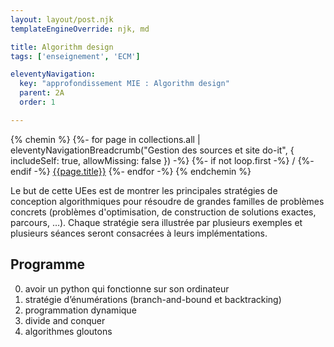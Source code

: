 ```yaml
---
layout: layout/post.njk
templateEngineOverride: njk, md

title: Algorithm design
tags: ['enseignement', 'ECM']

eleventyNavigation:
  key: "approfondissement MIE : Algorithm design"
  parent: 2A
  order: 1

---
```


{% chemin %}
{%- for page in collections.all | eleventyNavigationBreadcrumb("Gestion des sources et site do-it", { includeSelf: true, allowMissing: false  }) -%}
{%- if not loop.first -%}<span style="padding-left: 0.25rem;padding-right:.25rem">/</span>{%- endif -%} <a href="{{ page.url | url }}">{{page.title}}</a>
{%- endfor -%}
{% endchemin %}

<!-- début résumé -->

Le but de cette UEes est de montrer les principales stratégies de conception algorithmiques pour résoudre de grandes familles de problèmes concrets (problèmes d'optimisation, de construction de solutions exactes, parcours, …). Chaque stratégie sera illustrée par plusieurs exemples et plusieurs séances seront consacrées à leurs implémentations.

<!-- fin résumé -->

## Programme

0. avoir un python qui fonctionne sur son ordinateur
1. stratégie d’énumérations (branch-and-bound et backtracking)
2. programmation dynamique
3. divide and conquer
4. algorithmes gloutons
